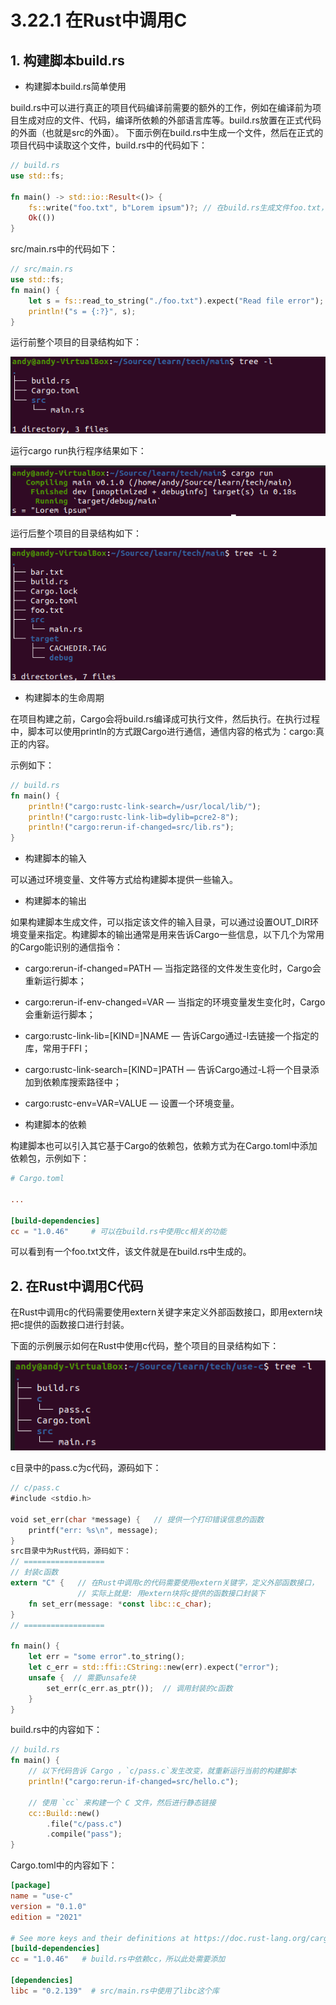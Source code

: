 # 3.22.1 在Rust中调用C
## 1. 构建脚本build.rs

- 构建脚本build.rs简单使用

build.rs中可以进行真正的项目代码编译前需要的额外的工作，例如在编译前为项目生成对应的文件、代码，编译所依赖的外部语言库等。build.rs放置在正式代码的外面（也就是src的外面）。
下面示例在build.rs中生成一个文件，然后在正式的项目代码中读取这个文件，build.rs中的代码如下：
```Rust
// build.rs
use std::fs;

fn main() -> std::io::Result<()> {
    fs::write("foo.txt", b"Lorem ipsum")?; // 在build.rs生成文件foo.txt，并写入字符串
    Ok(())
}
```

src/main.rs中的代码如下：
```Rust
// src/main.rs
use std::fs;
fn main() {
    let s = fs::read_to_string("./foo.txt").expect("Read file error"); // 读取foo.txt文件
    println!("s = {:?}", s);
}
```

运行前整个项目的目录结构如下：

![注释](../../assets/49.png)

运行cargo run执行程序结果如下：

![注释](../../assets/50.png)

运行后整个项目的目录结构如下：

![注释](../../assets/51.png)


- 构建脚本的生命周期

在项目构建之前，Cargo会将build.rs编译成可执行文件，然后执行。在执行过程中，脚本可以使用println的方式跟Cargo进行通信，通信内容的格式为：cargo:真正的内容。

示例如下：
```Rust
// build.rs
fn main() {
    println!("cargo:rustc-link-search=/usr/local/lib/");  
    println!("cargo:rustc-link-lib=dylib=pcre2-8");
    println!("cargo:rerun-if-changed=src/lib.rs");
}
```

- 构建脚本的输入

可以通过环境变量、文件等方式给构建脚本提供一些输入。

- 构建脚本的输出

如果构建脚本生成文件，可以指定该文件的输入目录，可以通过设置OUT_DIR环境变量来指定。构建脚本的输出通常是用来告诉Cargo一些信息，以下几个为常用的Cargo能识别的通信指令：
  - cargo:rerun-if-changed=PATH — 当指定路径的文件发生变化时，Cargo会重新运行脚本；
  - cargo:rerun-if-env-changed=VAR — 当指定的环境变量发生变化时，Cargo会重新运行脚本；
  - cargo:rustc-link-lib=[KIND=]NAME — 告诉Cargo通过-l去链接一个指定的库，常用于FFI；
  - cargo:rustc-link-search=[KIND=]PATH — 告诉Cargo通过-L将一个目录添加到依赖库搜索路径中；
  - cargo:rustc-env=VAR=VALUE — 设置一个环境变量。

- 构建脚本的依赖

构建脚本也可以引入其它基于Cargo的依赖包，依赖方式为在Cargo.toml中添加依赖包，示例如下：
```TOML
# Cargo.toml

...

[build-dependencies]
cc = "1.0.46"     # 可以在build.rs中使用cc相关的功能
```

可以看到有一个foo.txt文件，该文件就是在build.rs中生成的。

## 2. 在Rust中调用C代码
在Rust中调用c的代码需要使用extern关键字来定义外部函数接口，即用extern块把c提供的函数接口进行封装。

下面的示例展示如何在Rust中使用c代码，整个项目的目录结构如下：

![注释](../../assets/52.png)

c目录中的pass.c为c代码，源码如下：
```Rust
// c/pass.c
#include <stdio.h>

void set_err(char *message) {   // 提供一个打印错误信息的函数
    printf("err: %s\n", message);
}
src目录中为Rust代码，源码如下：
// ==================
// 封装c函数
extern "C" {   // 在Rust中调用c的代码需要使用extern关键字，定义外部函数接口，
               // 实际上就是: 用extern块将c提供的函数接口封装下
    fn set_err(message: *const libc::c_char);
}
// ==================

fn main() {
    let err = "some error".to_string();
    let c_err = std::ffi::CString::new(err).expect("error");
    unsafe {  // 需要unsafe块
        set_err(c_err.as_ptr());  // 调用封装的c函数
    }
}
```

build.rs中的内容如下：

```Rust
// build.rs
fn main() {
    // 以下代码告诉 Cargo ，`c/pass.c`发生改变，就重新运行当前的构建脚本
    println!("cargo:rerun-if-changed=src/hello.c");

    // 使用 `cc` 来构建一个 C 文件，然后进行静态链接
    cc::Build::new()
        .file("c/pass.c")
        .compile("pass");
}
```

Cargo.toml中的内容如下：
```TOML
[package]
name = "use-c"
version = "0.1.0"
edition = "2021"

# See more keys and their definitions at https://doc.rust-lang.org/cargo/reference/manifest.html
[build-dependencies]
cc = "1.0.46"   # build.rs中依赖cc，所以此处需要添加

[dependencies]
libc = "0.2.139"  # src/main.rs中使用了libc这个库

```


